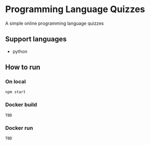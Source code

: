 # Programming Language Quizzes
A simple online programming language quizzes

## Support languages
- python

## How to run

### On local
```
npm start
```

### Docker build
```
TBD
```

### Docker run
```
TBD
```
